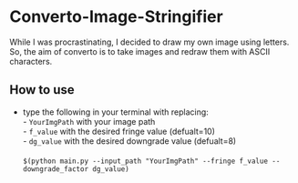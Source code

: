 # Converto-Image-Stringifier
While I was procrastinating, I decided to draw my own image using letters. So, the aim of converto is to take images and redraw them with ASCII characters.

## How to use
* type the following in your terminal with replacing:<br />
        - ```YourImgPath``` with your image path<br />
        - ```f_value``` with the desired fringe value (defualt=10)<br />
        - ```dg_value``` with the desired downgrade value (defualt=8)<br />
     <br />
 ```$(python main.py --input_path "YourImgPath" --fringe f_value --downgrade_factor dg_value) ``` 
  

